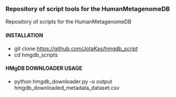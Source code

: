 ### Repository of script tools for the HumanMetagenomeDB

Repository of scripts for the HumanMetagenomeDB

#### INSTALLATION

- git clone https://github.com/JotaKas/hmgdb_script
- cd hmgdb_scripts

#### HMgDB DOWNLOADER USAGE

- python hmgdb_downloader.py -o output hmgdb_downloaded_metadata_dataset.csv
